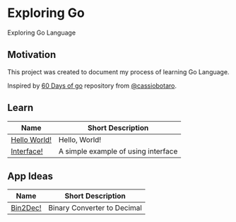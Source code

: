 # Exploring Go

Exploring Go Language

## Motivation

This project was created to document my process of learning Go Language.

Inspired by [60 Days of go](https://github.com/cassiobotaro/60-days-of-go) repository from [@cassiobotaro](https://github.com/cassiobotaro).

## Learn

| Name                                     | Short Description                          |
| ---------------------------------------- | ------------------------------------------ |
| [Hello World!](./Learn/Hello%20World/)   | Hello, World!                              |
| [Interface!](./Learn/Interfaces/)        | A simple example of using interface        |

## App Ideas

| Name                                 | Short Description           |
| ------------------------------------ | --------------------------- |
| [Bin2Dec!](./App%20Ideas/Bin2Dec/)   | Binary Converter to Decimal |
